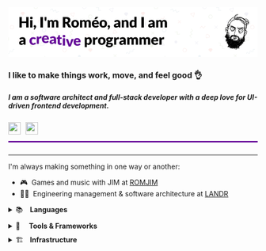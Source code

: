 <img alt="Header image" src="assets/header.gif"/>
<h3>I like to make things work, move, and feel good 👌</h3>
<h4>
    <i>I am a software architect and full-stack developer with a deep love for UI-driven frontend development.</i>
</h4>
<div style="margin: 25px 0; padding-bottom: 10px; display: flex; border-bottom: 3px #660999 solid;">
    <a href="https://discord.com/users/nospoone#5097" style="margin-right: 10px">
        <img height="25" width="25" src="https://simpleicons.vercel.app/discord/7289da" />
    </a>
    <a href="https://linkedin.com/in/nospoone">
        <img height="25" width="25" src="https://simpleicons.vercel.app/linkedin/0077b5" />
    </a>
</div>

---

I'm always making something in one way or another:

- 🎮&nbsp;&nbsp;Games and music with JIM at <a href="https://romjim.games">ROMJIM</a>  
- 👨‍💼&nbsp;&nbsp;Engineering management & software architecture at <a href="https://landr.com">LANDR</a>  

<details style="margin-bottom: 10px">
    <summary>
        <span style="display: inline-block; width: 25px">
            📚
        </span>
        <strong>Languages</strong>
    </summary>
    <div style="margin: 10px 0 30px; display: flex;">
        <img height="32" width="32" alt="Typescript Logo" src="https://cdn.jsdelivr.net/gh/devicons/devicon/icons/typescript/typescript-original.svg" />
        <img style="margin-left: 5px" height="32" width="32" alt="Javascript Logo" src="https://cdn.jsdelivr.net/gh/devicons/devicon/icons/javascript/javascript-original.svg" />
        <img style="margin-left: 5px" height="32" width="32" alt="GraphQL Logo" src="https://cdn.jsdelivr.net/gh/devicons/devicon/icons/graphql/graphql-plain.svg" />
        <img style="margin-left: 5px" height="32" width="32" alt="C# Logo" src="https://cdn.jsdelivr.net/gh/devicons/devicon/icons/csharp/csharp-original.svg" />
        <img style="margin-left: 5px" height="32" width="32" alt="C Logo" src="https://simpleicons.vercel.app/c/000#gh-light-mode-only" />
        <img style="margin-left: 5px" height="32" width="32" alt="C Logo" src="https://simpleicons.vercel.app/c/fff#gh-dark-mode-only" />
        <img style="margin-left: 5px" height="32" width="32" alt="Rust Logo" src="https://simpleicons.vercel.app/rust/000#gh-light-mode-only" />
        <img style="margin-left: 5px" height="32" width="32" alt="Rust Logo" src="https://simpleicons.vercel.app/rust/fff#gh-dark-mode-only" />
        <img style="margin-left: 5px" height="32" width="32" alt="Haxe Logo" src="https://cdn.jsdelivr.net/gh/devicons/devicon/icons/haxe/haxe-original.svg" />
    </div>
</details>

<details style="margin-bottom: 10px">
    <summary>
        <span style="display: inline-block; width: 23px">
            🔨
        </span>
        <strong>Tools & Frameworks</strong>
    </summary>
    <div style="margin: 10px 0 30px; display: flex;">
        <img height="32" width="32" alt="React Logo" src="https://cdn.jsdelivr.net/gh/devicons/devicon/icons/react/react-original.svg" />
        <img style="margin-left: 5px" height="32" width="32" alt="Jest Logo" src="https://cdn.jsdelivr.net/gh/devicons/devicon/icons/jest/jest-plain.svg" />
        <img style="margin-left: 5px" height="32" width="32" alt="Next.js Logo" src="https://simpleicons.vercel.app/nextdotjs/000#gh-light-mode-only" />
        <img style="margin-left: 5px" height="32" width="32" alt="Next.js Logo" src="https://simpleicons.vercel.app/nextdotjs/fff#gh-dark-mode-only" />
        <img style="margin-left: 5px" height="32" width="32" alt="Node.js Logo" src="https://cdn.jsdelivr.net/gh/devicons/devicon/icons/nodejs/nodejs-original.svg" />
        <img style="margin-left: 5px" height="32" width="32" alt="Deno.js Logo" src="https://simpleicons.vercel.app/deno/000#gh-light-mode-only" />
        <img style="margin-left: 5px" height="32" width="32" alt="Deno.js Logo" src="https://simpleicons.vercel.app/deno/fff#gh-dark-mode-only" />
        <img style="margin-left: 5px" height="32" width="32" alt=".NET Core Logo" src="https://cdn.jsdelivr.net/gh/devicons/devicon/icons/dotnetcore/dotnetcore-original.svg" />
        <img style="margin-left: 5px" height="32" width="32" alt="Terraform Logo" src="https://cdn.jsdelivr.net/gh/devicons/devicon/icons/terraform/terraform-original.svg" />
        <img style="margin-left: 5px" height="32" width="32" alt="Unity Logo" src="https://simpleicons.vercel.app/unity/000#gh-light-mode-only" />
        <img style="margin-left: 5px" height="32" width="32" alt="Unity Logo" src="https://simpleicons.vercel.app/unity/fff#gh-dark-mode-only" />
        <img style="margin-left: 5px" height="32" width="32" alt="Arduino Logo" src="https://cdn.jsdelivr.net/gh/devicons/devicon/icons/arduino/arduino-original.svg" />
    </div>
</details>

<details style="margin-bottom: 10px">
    <summary>
        <span style="display: inline-block; width: 25px">
           🏗️ 
        </span>
        <strong>Infrastructure</strong>
    </summary>
    <div style="margin: 10px 0 30px; display: flex;">
        <img height="32" width="32" alt="Kubernetes Logo" src="https://cdn.jsdelivr.net/gh/devicons/devicon/icons/kubernetes/kubernetes-plain.svg" />
        <img style="margin-left: 5px" height="32" width="32" alt="Docker Logo" src="https://cdn.jsdelivr.net/gh/devicons/devicon/icons/docker/docker-plain.svg" />
        <img style="margin-left: 5px" height="32" width="32" alt="GitHub Actions Logo" src="https://simpleicons.vercel.app/githubactions/000#gh-light-mode-only" />
        <img style="margin-left: 5px" height="32" width="32" alt="GitHub Actions Logo" src="https://simpleicons.vercel.app/githubactions/fff#gh-dark-mode-only" />
        <img style="margin-left: 5px" height="32" width="32" alt="AWS Logo" src="https://cdn.jsdelivr.net/gh/devicons/devicon/icons/amazonwebservices/amazonwebservices-original.svg" />
        <img style="margin-left: 5px" height="32" width="32" alt="DO Logo" src="https://cdn.jsdelivr.net/gh/devicons/devicon/icons/digitalocean/digitalocean-original.svg" />
    </div>
</details>
